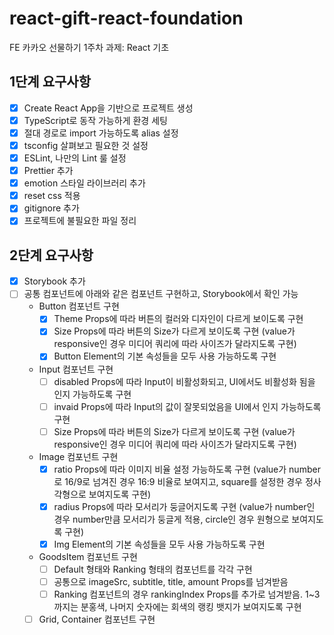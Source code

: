 # react-gift-react-foundation
FE 카카오 선물하기 1주차 과제: React 기초
## 1단계 요구사항
- [X] Create React App을 기반으로 프로젝트 생성
- [X] TypeScript로 동작 가능하게 환경 세팅
- [X] 절대 경로로 import 가능하도록 alias 설정
- [X] tsconfig 살펴보고 필요한 것 설정
- [X] ESLint, 나만의 Lint 룰 설정
- [X] Prettier 추가
- [X] emotion 스타일 라이브러리 추가
- [X] reset css 적용
- [X] gitignore 추가
- [X] 프로젝트에 불필요한 파일 정리
## 2단계 요구사항
- [X] Storybook 추가
- [ ] 공통 컴포넌트에 아래와 같은 컴포넌트 구현하고, Storybook에서 확인 가능
  - Button 컴포넌트 구현
    - [X] Theme Props에 따라 버튼의 컬러와 디자인이 다르게 보이도록 구현
    - [X] Size Props에 따라 버튼의 Size가 다르게 보이도록 구현
      (value가 responsive인 경우 미디어 쿼리에 따라 사이즈가 달라지도록 구현)
    - [X] Button Element의 기본 속성들을 모두 사용 가능하도록 구현
  - Input 컴포넌트 구현
    - [ ] disabled Props에 따라 Input이 비활성화되고, UI에서도 비활성화 됨을 인지 가능하도록 구현
    - [ ] invaid Props에 따라 Input의 값이 잘못되었음을 UI에서 인지 가능하도록 구현
    - [ ] Size Props에 따라 버튼의 Size가 다르게 보이도록 구현
      (value가 responsive인 경우 미디어 쿼리에 따라 사이즈가 달라지도록 구현)
  - Image 컴포넌트 구현
    - [X] ratio Props에 따라 이미지 비율 설정 가능하도록 구현
      (value가 number로 16/9로 넘겨진 경우 16:9 비율로 보여지고, square를 설정한 경우 정사각형으로 보여지도록 구현)
    - [X] radius Props에 따라 모서리가 둥글어지도록 구현
      (value가 number인 경우 number만큼 모서리가 둥글게 적용, circle인 경우 원형으로 보여지도록 구현)
    - [X] Img Element의 기본 속성들을 모두 사용 가능하도록 구현
  - GoodsItem 컴포넌트 구현
    - [ ] Default 형태와 Ranking 형태의 컴포넌트를 각각 구현
    - [ ] 공통으로 imageSrc, subtitle, title, amount Props를 넘겨받음
    - [ ] Ranking 컴포넌트의 경우 rankingIndex Props를 추가로 넘겨받음. 1~3까지는 분홍색, 나머지 숫자에는 회색의 랭킹 뱃지가 보여지도록 구현
  - [ ] Grid, Container 컴포넌트 구현
